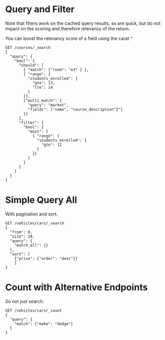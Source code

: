 Query and Filter
===

Note that filters work on the cached query results, so are quick, but do not impact on the scoring and therefore relevancy of the return.

You can boost the relevancy score of a field using the carat ^

```
GET /courses/_search
{
  "query": {
    "bool": {
      "should": [
        { "match": {"room": "e3" } },
        { "range": {
          "students_enrolled": {
            "gte": 13,
            "lte": 14
          }
        }},
        {"multi_match": {
          "query": "market",
          "fields": ["name", "course_description^2"]
        }}
      ],
      "filter": {
        "bool": {
          "must": [
            { "range": {
              "students_enrolled": {
                "gte": 12
              }
            }}
          ]
        }
      }
    }
  }
}
```

Simple Query All
===

With pagination and sort.

```
GET /vehicles/cars/_search
{
  "from": 0,
  "size": 20,
  "query": {
    "match_all": {}
  },
  "sort": [
    {"price": {"order": "desc"}}
    ]
}
```

Count with Alternative Endpoints
===

So not just search.

```
GET /vehicles/cars/_count
{
  "query": {
    "match": {"make": "dodge"}
  }
}
```